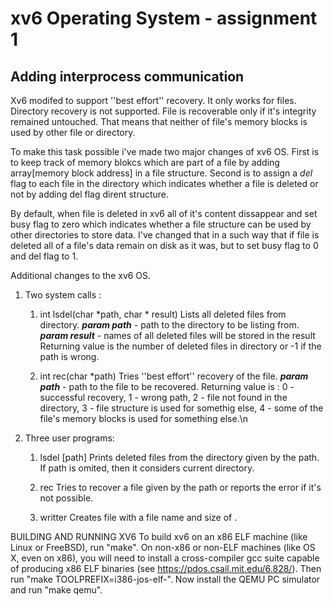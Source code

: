 # xv6 Operating System - assignment 1
## Adding interprocess communication

Xv6 modifed to support ''best effort'' recovery. It only works for files. Directory recovery is not supported.
File is recoverable only if it's integrity remained untouched. That means that neither of file's memory blocks is used by other file or directory.

To make this task possible i've made two major changes of xv6 OS.
First is to keep track of memory blokcs which are part of a file by adding array[memory block address] in a file structure.
Second is to assign a *del* flag to each file in the directory which indicates whether a file is deleted or not by adding del flag dirent structure.

By default, when file is deleted in xv6 all of it's content dissappear and set busy flag to zero which indicates whether a file structure can be used by other directories to store data. I've changed that in a such way that if file is deleted all of a file's data remain on disk as it was, but to set busy flag to 0 and del flag to 1.

Additional changes to the xv6 OS.

1. Two system calls :

    1.  int lsdel(char *path, char * result)
        Lists all deleted files from directory.
        ***param path*** - path to the directory to be listing from.
        ***param result*** - names of all deleted files will be stored in the result
        Returning value is the number of deleted files in directory or -1 if the path is wrong.

    2.  int rec(char *path)
        Tries ''best effort'' recovery of the file.
        ***param path*** - path to the file to be recovered.
        Returning value is : 0 - successful recovery, 1 - wrong path, 2 - file not found in the directory, 3 - file structure is used for somethig else, 4 - some of the file's memory blocks is used for something else.\\n

2. Three user programs:

    1.  lsdel [path]
        Prints deleted files from the directory given by the path. If path is omited, then it considers current directory.
    
    2.  rec <path>
        Tries to recover a file given by the path or reports the error if it's not possible.
    
    3.  writter <filename> <numberOfBytes>
        Creates file with a file name <filename> and size of <numberOfBytes>. 


BUILDING AND RUNNING XV6
To build xv6 on an x86 ELF machine (like Linux or FreeBSD), run
"make". On non-x86 or non-ELF machines (like OS X, even on x86), you
will need to install a cross-compiler gcc suite capable of producing
x86 ELF binaries (see https://pdos.csail.mit.edu/6.828/).
Then run "make TOOLPREFIX=i386-jos-elf-". Now install the QEMU PC
simulator and run "make qemu".
